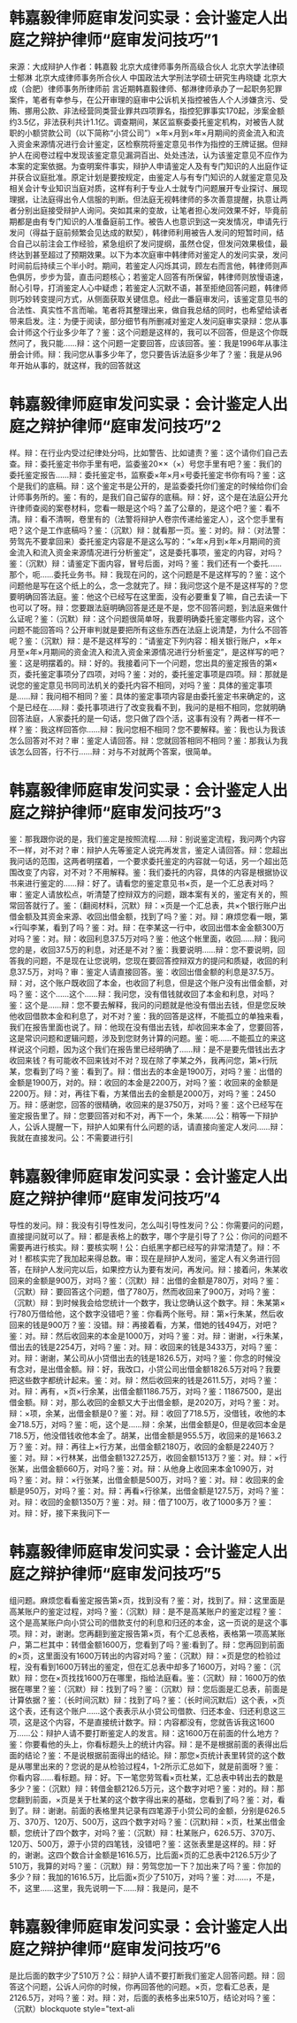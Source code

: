 # 韩嘉毅律师庭审发问实录：会计鉴定人出庭之辩护律师“庭审发问技巧”1

来源：大成辩护人作者：韩嘉毅 北京大成律师事务所高级合伙人 北京大学法律硕士郁淋 北京大成律师事务所合伙人 中国政法大学刑法学硕士研究生冉晓婕 北京大成（合肥）律师事务所律师前 言近期韩嘉毅律师、郁淋律师承办了一起职务犯罪案件，笔者有幸参与，在公开审理的庭审中公诉机关指控被告人个人涉嫌贪污、受贿、挪用公款、非法经营同类营业罪共四项罪名，指控犯罪事实170起，涉案金额约3.5亿，非法获利共计1.1亿。调查期间，某区监察委委托鉴定机构，对被告人就职的小额贷款公司（以下简称“小贷公司”）×年×月到×年×月期间的资金流入和流入资金来源情况进行会计鉴定，区检察院将鉴定意见书作为指控的王牌证据。但辩护人在阅卷过程中发现该鉴定意见漏洞百出、处处违法，认为该鉴定意见不应作为本案的定案依据。为查明案件事实，辩护人申请鉴定人及有专门知识的人出庭作证并获合议庭批准。原定计划是要按规定，由鉴定人与有专门知识的人就鉴定意见及相关会计专业知识当庭对质，这样有利于专业人士就专门问题展开专业探讨、展现理据，让法庭得出令人信服的判断。但法庭无视韩律师的多次善意提醒，执意让两者分别出庭接受辩护人询问。突如其来的变故，让笔者担心发问效果不好，毕竟前期都是由有专门知识的人准备庭前工作。被告人也意识到这一突发情况，申请先行发问（得益于庭前频繁会见达成的默契），韩律师利用被告人发问的短暂时间，结合自己以前注会工作经验，紧急组织了发问提纲，虽然仓促，但发问效果极佳，最终达到甚至超过了预期效果。以下为本次庭审中韩律师对鉴定人的发问实录，发问时间前后持续三个半小时。期间，若鉴定人闪烁其词，顾左右而言他，韩律师则声色俱厉，步步为营，直击问题核心；若鉴定人回答有所保留，韩律师则放慢语速，耐心引导，打消鉴定人心中疑虑；若鉴定人沉默不语，甚至拒绝回答问题，韩律师则巧妙转变提问方式，从侧面获取关键信息。经此一番庭审发问，该鉴定意见书的合法性、真实性不言而喻。笔者将其整理出来，做自我总结的同时，也希望给读者带来启发。注：为便于阅读，部分细节有所删减对鉴定人发问庭审实录辩：您从事会计师这个行业多少年了？鉴：这个问题是这样的，我可以不回答，但是这个你既然问了，我只能……辩：这个问题一定要回答，应该回答。鉴：我是1996年从事注册会计师。辩：我问您从事多少年了，您只要告诉法庭多少年了？鉴：我是从96年开始从事的，就这样，我的回答就这

# 韩嘉毅律师庭审发问实录：会计鉴定人出庭之辩护律师“庭审发问技巧”2

样。辩：在行业内受过纪律处分吗，比如警告、比如谴责？鉴：这个请你们自己去查。辩：委托鉴定书你手里有吧，监委鉴20××（×）号您手里有吧？鉴：我们的委托鉴定报告……辩：委托鉴定书，监察委×年×月×号委托鉴定书你有吗？鉴：这个是我们的底稿。辩：这个鉴定书是公开的，是监委委托你们鉴定的时候给你们会计师事务所的。鉴：有的，是我们自己留存的底稿。辩：好，这个是在法庭公开允许律师查阅的案卷材料，您看一眼是这个吗？盖了公章的，是这个吧？鉴：看不清。辩：看不清啊，卷里有的（法警将辩护人卷宗传递给鉴定人），这个您手里有吧？这个是工作底稿吗？鉴：（沉默）辩：就看那一页。鉴：对的。辩：（对法警：劳驾先不要拿回来）委托鉴定内容是不是这么写的：“×年×月到×年×月期间的资金流入和流入资金来源情况进行分析鉴定”，这是委托事项，鉴定的内容，对吗？鉴：（沉默）辩：请鉴定下面内容，冒号后面，对吗？鉴：我们还有一个委托……那个，呃……委托业务书。辩：我现在问的，这个问题是不是这样写的？鉴：这个问题他是写在这个纸上的么，念一念就完了。辩：我问您这个是不是这样写的？您要明确回答法庭。鉴：他这个已经写在这里面，没有必要重复了嘛，自己去读一下也可以了呀。辩：您要跟法庭明确回答是还是不是，您不回答问题，到法庭来做什么证呢？鉴：（沉默）辩：这个问题很简单呀，我要明确委托鉴定哪些内容，这个问题不能回答吗？公开审判就是要把所有这些东西在法庭上说清楚，为什么不回答呢？鉴：（沉默）辩：是不是这样写的：“请鉴定下列内容：相关银行账户，×年×月至×年×月期间的资金流入和流入资金来源情况进行分析鉴定”，是这样写的吧？鉴：这是明摆着的。辩：好的。我接着问下一个问题，您出具的鉴定报告的第×页，委托鉴定事项分了四项，对吗？鉴：对的，委托鉴定事项是四项。辩：那就是说您的鉴定意见书同司法机关的委托内容不相同，对吗？鉴：具体的鉴定事项是……辩：我问相不相同？鉴：具体的鉴定事项内容是由委托鉴定书来确定的，这个是已经在……辩：委托事项进行了改变我看不到，我问的是相不相同，您就明确回答法庭，人家委托的是一句话，您只做了四个活，这事有没有？两者一样不一样？鉴：我这样回答你……辩：我问您相不相同？您不要解释。鉴：我也认为我该怎么回答对不对？审：鉴定人请回答。辩：您就回答相同不相同？鉴：那我认为我该怎么回答，行不行……辩：对与不对就两个答案，很简单。

# 韩嘉毅律师庭审发问实录：会计鉴定人出庭之辩护律师“庭审发问技巧”3

鉴：那我跟你说的是，我们鉴定是按照流程……辩：别说鉴定流程，我问两个内容不一样，对不对？审：辩护人先等鉴定人说完再发言，鉴定人请回答。辩：您超出我问话的范围，这两者明摆着，一个要求委托鉴定的内容就一句话，另一个超出范围改变了内容，对不对？不用解释。鉴：我们委托的内容，具体的内容是根据协议书来进行鉴定的……辩：好了。请看您的鉴定意见书×页，是一个汇总表对吗？审：鉴定人请放松点，听清楚了控辩双方的问题，跟本案有关的，鉴定有关的，照常回答就行了。鉴：（翻阅材料，沉默）辩：×页是一个汇总表，共×个银行账户出借金额及其资金来源、收回出借金额，找到了吗？鉴：对。辩：麻烦您看一眼，第×行叫李某，看到了吗？鉴：对。辩：在李某这一行中，收回出借本金金额300万对吗？鉴：对。辩：收回利息37.5万对吗？鉴：他这个帐里面，收回……辩：我问您的是，收回37.5万的利息，对还是不对？鉴：我要说明……辩：您不要说明，回答我的问题，不是现在让您说明，您现在要回答控辩双方的提问和质疑，收回的利息37.5万，对吗？审：鉴定人请直接回答。鉴：收回出借金额的利息是37.5万。辩：对，这个账户既收回了本金，也收回了利息，但是这个账户没有出借金额，对吗？鉴：这个……这个……辩：我问您，没有借钱就收回了本金和利息，对吗？鉴：这个是……辩：您不要去解释，我问的问题就是他没有借出去钱，但是您反映他收回借款本金和利息了，对不对？鉴：我的回答是这样，不能孤立的单独来看，我们在报告里面也说了。辩：他现在没有借出去钱，却收回来本金了，您要回答，这是常识问题和逻辑问题，涉及到您财务计算的问题。鉴：呃……不能孤立的来这样说这个问题，因为这个我们在报告里已经明确了……辩：是不是要先借钱出去才收回来钱？有可能收不回来钱对不对？现在除了李某之外，我再问您，第×行阮某，您看到了吗？鉴：看到了。辩：借出去的本金是1900万，对吗？鉴：出借的金额是1900万，对的。辩：收回的本金是2200万，对吗？鉴：收回来的金额是2200万。辩：对，再往下看，方某借出去的金额是2000万，对吗？鉴：2450万。辩：感谢您，回答的很精确，收回来的是3750万，对吗？鉴：这个已经写在鉴定报告里了。辩：您要回答对和不对，再下一个，朱某……公：稍等一下辩护人，公诉人提醒一下，辩护人如果有什么问题的话，请直接向鉴定人发问……辩：我就在直接发问。公：不需要进行引

# 韩嘉毅律师庭审发问实录：会计鉴定人出庭之辩护律师“庭审发问技巧”4

导性的发问。辩：我没有引导性发问，怎么叫引导性发问？公：你需要问的问题，直接提问就可以了。辩：都是表格上的数字，哪个字是引导了？公：你问的问题不需要再进行核实。辩：要核实啊！公：白纸黑字都已经写的非常清楚了。辩：不对！都核实完了我加起来得总数。审：现在是辩护人发问，鉴定人有义务进行回答，在辩护人发问完以后，如果控方认为要有发问，再发问。辩：接着问，朱某收回来的金额是900万，对吗？鉴：（沉默）辩：出借的金额是780万，对吗？鉴：（沉默）辩：要回答这个问题，借了780万，然而收回来了900万，对吗？鉴：（沉默）辩：到时候我会给您统计一个数字，我让您确认这个数字。辩：朱某第×行780万借给他，这个数字没错吧？鉴：你看两个账号。辩：第×行朱某，然后收回来的钱是900万？鉴：没错。辩：再接着看，方某，借她的钱494万，对吧？鉴：对。辩：然后收回来的本金是1000万，对吗？鉴：对。辩：谢谢，×行朱某，借出去的钱是2254万，对吗？鉴：对。辩：收回来的钱是3433万，对吗？鉴：对。辩：谢谢，某公司从小贷借出去的钱是1826.5万，对吗？鉴：你念的时候没有念对，是出借金额。辩：好，我改口，小贷公司出借金额1826.5万对吗？我要把这些数字都统计起来。鉴：对。辩：然后收回来的钱是2611.5万，对吗？鉴：对。辩：再有，×页×行余某，出借金额1186.75万，对吗？鉴：11867500，是出借金额。辩：对，那么收回的金额又大于出借金额，是2020万，对吗？鉴：对。辩：×项，余某，出借金额是0？鉴：对。辩：收回了718.5万，没借钱，收他的本金718.5万，对吗？鉴：呃，这个是……辩：余某，出借金额是0，但是收回本金是718.5万，他没借钱收他本金了。胡某，出借金额是955.5万，收回来的是1663.2万？鉴：对。辩：再往上×行方某，出借金额2180万，收回的金额是2240万？鉴：对。辩：×行林某，出借金额1327.25万，收回金额1513万？鉴：对。辩：×行张某，出借金额660万，对吗？鉴：对。辩：从他身上收回来本金1090万，对吗？鉴：对。辩：×行张某，出借金额是500万，对吗？鉴：对。辩：收回来的金额是950万，对吗？鉴：对。辩：再看×行徐某，出借金额是127.5万，对吗？鉴：对。辩：收回的金额1350万？鉴：对。辩：借了100万，收了1000多万？鉴：对。辩：好，接下来我问下一

# 韩嘉毅律师庭审发问实录：会计鉴定人出庭之辩护律师“庭审发问技巧”5

组问题。麻烦您看看鉴定报告第×页，找到没有？鉴：对，找到了。辩：这里面是高某账户的鉴定过程，对吗？鉴：（沉默）辩：是不是高某账户的鉴定过程？鉴：这个是高某账户向小贷公司的借款支付的利息和归还的本金，这一页说的是这个事项。辩：对，谢谢。您再翻到鉴定报告第×页，有个汇总表格，表格第一项高某账户，第二栏其中：转借金额1600万，您看到了吗？鉴:看到了。辩：您再回到前面的×页，这里面没有1600万转出的内容对吗？鉴：（沉默）辩：×页是您的检验过程，没有看到1600万转出的鉴定，但在汇总表中却多了1600万，对吗？鉴：（沉默）辩：您在×页找找1600万在哪里，指给法庭看。鉴：（沉默）辩：1600万的依据在哪里？鉴：（沉默）辩：找到了吗？鉴：（沉默）辩：您后面是汇总表，前面是计算依据？鉴：（长时间沉默）辩：找到了吗？鉴：（长时间沉默后）这个表，×页这个表，还有这个账户……这个表表示从小贷公司借款、归还本金、归还利息这三项，这是这个内容，不是直接统计数字。辩：内容都没有，您就告诉我这1600万……公：辩护人请不要打断鉴定人的发言。辩：这1600万在前面的什么地方？鉴：你要看他的头上，你看标题头上的统计内容。辩：是不是根据前面的表得出后面的结论？鉴：不是说根据前面得出的结论。辩：那您×页统计表里转贷的这个数是从哪里出来的？您说的是从检验过程4，1-2所示汇总如下，就是前面呀？鉴：你看内容……看标题。辩：好。下一笔您劳驾看×页杜某，汇总表中转出去的数是多少？鉴：（沉默）辩：转借金额2126.5万元，这个数字对吧？鉴：对的。辩：那您翻到前面，×页是关于杜某的这个数字得出来的基础，您看到了吗？鉴：对，看到了。辩：谢谢。前面的表格里共记录有四笔源于小贷公司的金额，分别是626.5万、370万、120万、500万，这四个数字对吗？鉴：(沉默)辩：×页，杜某出借金额，您统计了四个数字，对吗？鉴：（沉默）辩：杜某账户，626.5万、370万、120万、500万，源于小贷的四笔钱，没错吧？鉴：这张表里是这样的。辩：好的，谢谢。这四个数合计金额是1616.5万，比后面×页的汇总表中2126.5万少了510万，我算的对吗？鉴：（沉默）辩：劳驾您加一下？加出来了吗？鉴：你加的多少？辩：我加的1616.5万，比后面×页少了510万，对吗？鉴：对……，不是，不，这里……这里，我先说明一下……辩：我是问，是不

# 韩嘉毅律师庭审发问实录：会计鉴定人出庭之辩护律师“庭审发问技巧”6

是比后面的数字少了510万？公：辩护人请不要打断我们鉴定人回答问题。辩：回答这个问题，公诉人问你的时候，你再回答他的问题。×页，您看汇总表，是2126.5万，对吗？鉴：对。辩：对，后面的表格多出来510万，结论对吗？鉴：（沉默）blockquote style="text-ali

